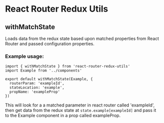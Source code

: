 # React Router Redux Utils

## withMatchState

Loads data from the redux state based upon matched properties from React Router and passed configuration properties.

### Example usage:

```
import { withMatchState } from 'react-router-redux-utils'
import Example from '../components'

export default withMatchState(Example, {
  routerParam: 'exampleId',
  stateLocation: 'example',
  propName: 'exampleProp'
})
```

This will look for a a matched parameter in react router called 'exampleId', then get data from the redux state at `state.example[exampleId]` and pass it to the Example component in a prop called exampleProp.
